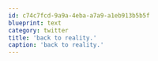 ```yaml
---
id: c74c7fcd-9a9a-4eba-a7a9-a1eb913b5b5f
blueprint: text
category: twitter
title: 'back to reality.'
caption: 'back to reality.'
---
```

